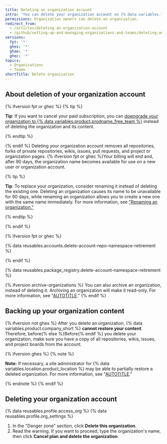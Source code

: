 ```yaml
---
title: Deleting an organization account
intro: 'You can delete your organization account on {% data variables.location.product_location %} at any time.'
permissions: Organization owners can delete an organization.
redirect_from:
  - /articles/deleting-an-organization-account
  - /github/setting-up-and-managing-organizations-and-teams/deleting-an-organization-account
versions:
  fpt: '*'
  ghes: '*'
  ghae: '*'
  ghec: '*'
topics:
  - Organizations
  - Teams
shortTitle: Delete organization
---
```


## About deletion of your organization account

{% ifversion fpt or ghec %}
{% tip %}

**Tip**: If you want to cancel your paid subscription, you can [downgrade your organization to {% data variables.product.prodname_free_team %}](/billing/managing-the-plan-for-your-github-account/downgrading-your-accounts-plan) instead of deleting the organization and its content.

{% endtip %}

{% endif %}
Deleting your organization account removes all repositories, forks of private repositories, wikis, issues, pull requests, and project or organization pages. {% ifversion fpt or ghec %}Your billing will end and, after 90 days, the organization name becomes available for use on a new user or organization account.

{% tip %}

**Tip**: To replace your organization, consider renaming it instead of deleting the existing one. Deleting an organization causes its name to be unavailable for 90 days, while renaming an organization allows you to create a new one with the same name immediately. For more information, see ["Renaming an organization."](/organizations/managing-organization-settings/renaming-an-organization)

{% endtip %}

{% endif %}

{% ifversion fpt or ghec %}

{% data reusables.accounts.delete-account-repo-namespace-retirement %}

{% endif %}

{% data reusables.package_registry.delete-account-namespace-retirement %}

{% ifversion archive-organizations %}
You can also archive an organization, instead of deleting it. Archiving an organization will make it read-only. For more information, see "[AUTOTITLE](/organizations/managing-organization-settings/archiving-an-organization)."
{% endif %}

## Backing up your organization content

{% ifversion not ghes %} After you delete an organization, {% data variables.product.company_short %} **cannot restore your content**. Therefore, before{% else %}Before{% endif %} you delete your organization, make sure you have a copy of all repositories, wikis, issues, and project boards from the account.

{% ifversion ghes %}
{% note %}

**Note:** If necessary, a site administrator for {% data variables.location.product_location %} may be able to partially restore a deleted organization. For more information, see "[AUTOTITLE](/admin/managing-accounts-and-repositories/managing-organizations-in-your-enterprise/restoring-a-deleted-organization)."

{% endnote %}
{% endif %}

## Deleting your organization account

{% data reusables.profile.access_org %}
{% data reusables.profile.org_settings %}
1. In the "Danger zone" section, click **Delete this organization**.
1. Read the warning. If you want to proceed, type the organization's name, then click **Cancel plan and delete the organization**.
